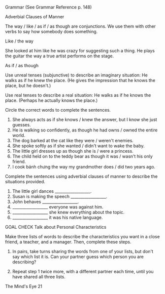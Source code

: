Grammar (See Grammar Reference p. 148)

Adverbial Clauses of Manner

The way / like / as if / as though are conjunctions. We use them with other verbs to say how somebody does something.

Like / the way

She looked at him like he was crazy for suggesting such a thing.
He plays the guitar the way a true artist performs on the stage.

As if / as though

Use unreal tenses (subjunctive) to describe an imaginary situation:
He walks as if he knew the place.
(He gives the impression that he knows the place, but he doesn't.)

Use real tenses to describe a real situation:
He walks as if he knows the place.
(Perhaps he actually knows the place.)

Circle the correct words to complete the sentences.

1. She always acts as if she knows / knew the answer, but I know she just guesses.
2. He is walking so confidently, as though he had owns / owned the entire world.
3. The dog barked at the cat like they were / weren't enemies.
4. She spoke softly as if she wanted / didn't want to wake the baby.
5. The little girl dresses up as though she is / were a princess.
6. The child held on to the teddy bear as though it was / wasn't his only friend.
7. I cook bánh chưng the way my grandmother does / did two years ago.

Complete the sentences using adverbial clauses of manner to describe the situations provided.

1. The little girl dances __________________.
2. Susan is making the speech __________________.
3. John behaves __________________.
4. __________________ everyone was against him.
5. __________________ she knew everything about the topic.
6. __________________ it was his native language.

GOAL CHECK Talk about Personal Characteristics

Make three lists of words to describe the characteristics you want in a close friend, a teacher, and a manager. Then, complete these steps.

1. In pairs, take turns sharing the words from one of your lists, but don't say which list it is. Can your partner guess which person you are describing?

2. Repeat step 1 twice more, with a different partner each time, until you have shared all three lists.

The Mind's Eye 21